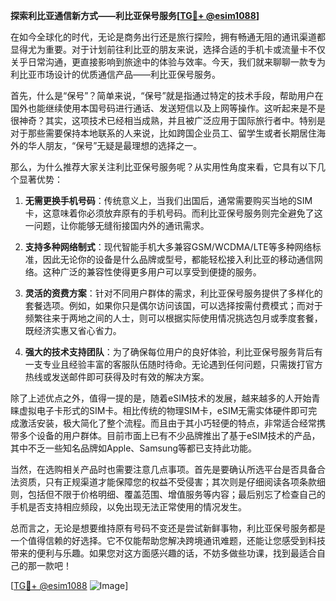 **探索利比亚通信新方式——利比亚保号服务[[TG💪+ @esim1088](https://t.me/s/esim1088)]**

在如今全球化的时代，无论是商务出行还是旅行探险，拥有畅通无阻的通讯渠道都显得尤为重要。对于计划前往利比亚的朋友来说，选择合适的手机卡或流量卡不仅关乎日常沟通，更直接影响到旅途中的体验与效率。今天，我们就来聊聊一款专为利比亚市场设计的优质通信产品——利比亚保号服务。

首先，什么是“保号”？简单来说，“保号”就是指通过特定的技术手段，帮助用户在国外也能继续使用本国号码进行通话、发送短信以及上网等操作。这听起来是不是很神奇？其实，这项技术已经相当成熟，并且被广泛应用于国际旅行者中。特别是对于那些需要保持本地联系的人来说，比如跨国企业员工、留学生或者长期居住海外的华人朋友，“保号”无疑是最理想的选择之一。

那么，为什么推荐大家关注利比亚保号服务呢？从实用性角度来看，它具有以下几个显著优势：

1. **无需更换手机号码**：传统意义上，当我们出国后，通常需要购买当地的SIM卡，这意味着你必须放弃原有的手机号码。而利比亚保号服务则完全避免了这一问题，让你能够无缝衔接国内外的通讯需求。
   
2. **支持多种网络制式**：现代智能手机大多兼容GSM/WCDMA/LTE等多种网络标准，因此无论你的设备是什么品牌或型号，都能轻松接入利比亚的移动通信网络。这种广泛的兼容性使得更多用户可以享受到便捷的服务。
   
3. **灵活的资费方案**：针对不同用户群体的需求，利比亚保号服务提供了多样化的套餐选项。例如，如果你只是偶尔访问该国，可以选择按需付费模式；而对于频繁往来于两地之间的人士，则可以根据实际使用情况挑选包月或季度套餐，既经济实惠又省心省力。
   
4. **强大的技术支持团队**：为了确保每位用户的良好体验，利比亚保号服务背后有一支专业且经验丰富的客服队伍随时待命。无论遇到任何问题，只需拨打官方热线或发送邮件即可获得及时有效的解决方案。

除了上述优点之外，值得一提的是，随着eSIM技术的发展，越来越多的人开始青睐虚拟电子卡形式的SIM卡。相比传统的物理SIM卡，eSIM无需实体硬件即可完成激活安装，极大简化了整个流程。而且由于其小巧轻便的特点，非常适合经常携带多个设备的用户群体。目前市面上已有不少品牌推出了基于eSIM技术的产品，其中不乏一些知名品牌如Apple、Samsung等都已支持此功能。

当然，在选购相关产品时也需要注意几点事项。首先是要确认所选平台是否具备合法资质，只有正规渠道才能保障您的权益不受侵害；其次则是仔细阅读各项条款细则，包括但不限于价格明细、覆盖范围、增值服务等内容；最后别忘了检查自己的手机是否支持相应频段，以免出现无法正常使用的情况发生。

总而言之，无论是想要维持原有号码不变还是尝试新鲜事物，利比亚保号服务都是一个值得信赖的好选择。它不仅能帮助您解决跨境通讯难题，还能让您感受到科技带来的便利与乐趣。如果您对这方面感兴趣的话，不妨多做些功课，找到最适合自己的那一款吧！

[[TG💪+ @esim1088](https://t.me/s/esim1088) ![Image](https://i.postimg.cc/4NQfJmqS/Snipaste-2025-05-13-00-14-12.png)]